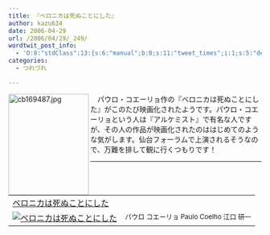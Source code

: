 ```yaml
---
title: 『ベロニカは死ぬことにした』
author: kazu634
date: 2006-04-29
url: /2006/04/29/_249/
wordtwit_post_info:
  - 'O:8:"stdClass":13:{s:6:"manual";b:0;s:11:"tweet_times";i:1;s:5:"delay";i:0;s:7:"enabled";i:1;s:10:"separation";s:2:"60";s:7:"version";s:3:"3.7";s:14:"tweet_template";b:0;s:6:"status";i:2;s:6:"result";a:0:{}s:13:"tweet_counter";i:2;s:13:"tweet_log_ids";a:1:{i:0;i:2331;}s:9:"hash_tags";a:0:{}s:8:"accounts";a:1:{i:0;s:7:"kazu634";}}'
categories:
  - つれづれ

---
```

<div class="section">
<p>
<a href="http://image.blog.livedoor.jp/simoom634/imgs/c/b/cb169487.jpg" onclick="__gaTracker('send', 'event', 'outbound-article', 'http://image.blog.livedoor.jp/simoom634/imgs/c/b/cb169487.jpg', '');" target="_blank"><img width="160" align="left" alt="cb169487.jpg" src="http://image.blog.livedoor.jp/simoom634/imgs/c/b/cb169487-s.jpg" height="201" border="0" class="pict" /></a>
</p>
  
<p>
    　パウロ・コエーリョ作の『ベロニカは死ぬことにした』がこのたび映画化されたようです。パウロ・コエーリョという人は『アルケミスト』で有名な人ですが、その人の作品が映画化されたのははじめてのような気がします。仙台フォーラムで上演されるそうなので、万難を排して観に行くつもりです！
</p>
  
<hr />
  
<p>
<table cellpadding="5" border="0">
<tr>
<td colspan="2">
<a href="https://www.amazon.co.jp/exec/obidos/ASIN/4042750052/goodpic-22/ref=nosim/" onclick="__gaTracker('send', 'event', 'outbound-article', 'https://www.amazon.co.jp/exec/obidos/ASIN/4042750052/goodpic-22/ref=nosim/', 'ベロニカは死ぬことにした');" target="_blank">ベロニカは死ぬことにした</a>
</td>
</tr>
      
<tr>
<td valign="top">
<a href="https://www.amazon.co.jp/exec/obidos/ASIN/4042750052/goodpic-22/ref=nosim/" onclick="__gaTracker('send', 'event', 'outbound-article', 'https://www.amazon.co.jp/exec/obidos/ASIN/4042750052/goodpic-22/ref=nosim/', '');" target="_blank"><img alt="ベロニカは死ぬことにした" src="http://images.amazon.com/images/P/4042750052.09._SCMZZZZZZZ_.jpg" border="0" /></a>
</td>
        
<td valign="top">
<font size="-1">パウロ コエーリョ Paulo Coelho 江口 研一</font>
</td>
</tr>
</table></div>
